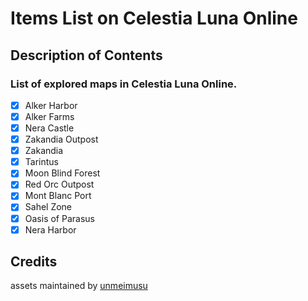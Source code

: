 # Items List on Celestia Luna Online
## Description of Contents
### List of explored maps in Celestia Luna Online.
- [x] Alker Harbor
- [x] Alker Farms
- [x] Nera Castle
- [x] Zakandia Outpost
- [x] Zakandia
- [x] Tarintus
- [x] Moon Blind Forest
- [x] Red Orc Outpost
- [x] Mont Blanc Port
- [x] Sahel Zone
- [x] Oasis of Parasus
- [x] Nera Harbor

## Credits
assets maintained by [unmeimusu](https://github.com/unmeimusu)
